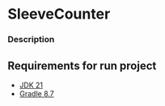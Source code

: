 # SleeveCounter

### Description
## Requirements for run project
- [JDK 21](https://www.oracle.com/cis/java/technologies/downloads/#jdk17-windows)
- [Gradle 8.7](https://gradle.org/install/#manually)